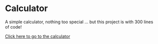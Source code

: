 # Calculator 

A simple calculator, nothing too special ... but this project is with 300 lines of code!

[Click here to go to the calculator](https://anipati2.github.io/calculator/)
